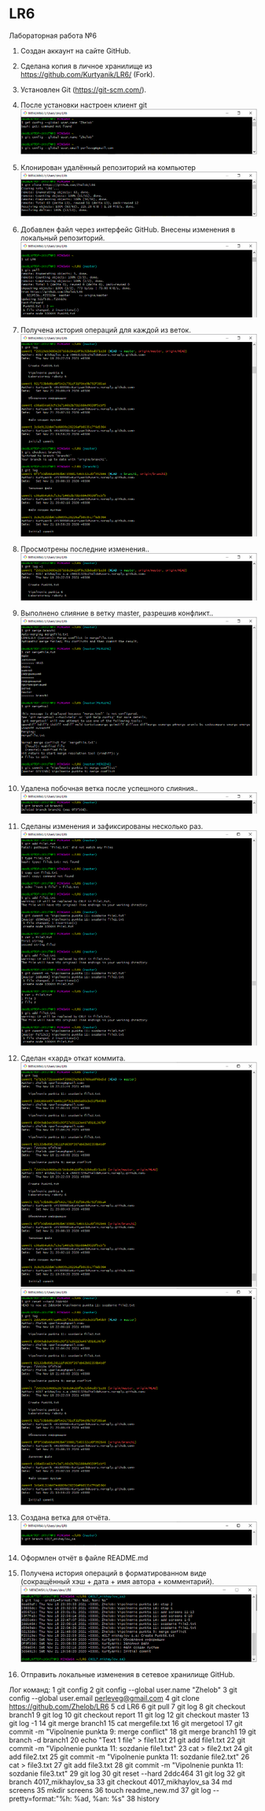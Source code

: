 # LR6

Лабораторная работа №6

1.  Создан аккаунт на сайте GitHub. 

2.  Сделана  копия  в  личное  хранилище  из 
https://github.com/Kurtyanik/LR6/ (Fork). 

3.  Установлен Git (https://git-scm.com/). 

4.  После установки настроен клиент git\
![Screenshot](screens/1.png)

5.  Клонирован удалённый репозиторий на компьютер\
![Screenshot](screens/2.png)

6.  Добавлен  файл  через  интерфейс  GitHub.  Внесены  изменения  в локальный репозиторий.\
![Screenshot](screens/4.png) 

7.  Получена история операций для каждой из веток.\
![Screenshot](screens/5.png)

8.  Просмотрены последние изменения..\
![Screenshot](screens/6.png) 

9.  Выполнено  слияние  в  ветку  master,  разрешив  конфликт..\
![Screenshot](screens/7.png)

10.  Удалена побочная ветка после успешного слияния..\
![Screenshot](screens/8.png)
 
11.  Сделаны  изменения  и  зафиксированы несколько раз.\
![Screenshot](screens/9.png) 

12.  Сделан «хард» откат коммита.\
![Screenshot](screens/10.png)
![Screenshot](screens/11.png)

13.  Создана ветка для отчёта.\
![Screenshot](screens/12.png) 

14.  Оформлен  отчёт  в  файле  README.md 

 
15.  Получена  история  операций  в  форматированном  виде  (сокращённый хэш  +  дата  +  имя  автора  +  комментарий).\
![Screenshot](screens/13.png) 

16.  Отправить  локальные  изменения  в  сетевое  хранилище  GitHub.

Лог команд:
    1  git config
    2  git config --global user.name "Zhelob"
    3  git config --global user.email perleveg@gmail.com
    4  git clone https://github.com/Zhelob/LR6
    5  cd LR6
    6  git pull
    7  git log
    8  git checkout branch1
    9  git log
   10  git checkout report
   11  git log
   12  git checkout master
   13  git log -1
   14  git merge branch1
   15  cat mergefile.txt
   16  git mergetool
   17  git commit -m "Vipolnenie punkta 9: merge conflict"
   18  git merge branch1
   19  git branch -d branch1
   20  echo "Text 1 file" > file1.txt
   21  git add file1.txt
   22  git commit -m "Vipolnenie punkta 11: sozdanie file1.txt"
   23  cat > file2.txt
   24  git add file2.txt
   25  git commit -m "Vipolnenie punkta 11: sozdanie file2.txt"
   26  cat > file3.txt
   27  git add file3.txt
   28  git commit -m "Vipolnenie punkta 11: sozdanie file3.txt"
   29  git log
   30  git reset --hard 2ddc464
   31  git log
   32  git branch 4017_mikhaylov_sa
   33  git checkout 4017_mikhaylov_sa
   34  md screens
   35  mkdir screens
   36  touch readme_new.md
   37  git log --pretty=format:"%h: %ad, %an: %s"
   38  history
